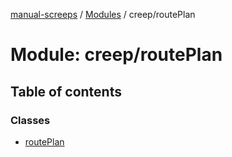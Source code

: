 [manual-screeps](../README.md) / [Modules](../modules.md) / creep/routePlan

# Module: creep/routePlan

## Table of contents

### Classes

- [routePlan](../classes/creep_routeplan.routeplan.md)
